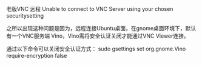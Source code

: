 老版VNC  远程 Unable to connect to VNC Server using your chosen securitysetting

之所以出现这种问题是因为，远程连接Ubuntu桌面，在gnome桌面环境下，默认有一个VNC服务端 Vino，Vino需将安全认证关闭才能通过VNC Viewer连接。

通过以下命令可以关闭安全认证方式：
sudo gsettings set org.gnome.Vino require-encryption false
